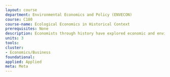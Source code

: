 ```yaml
---
layout: course 
department: Environmental Economics and Policy (ENVECON)
course: C180
course-name: Ecological Economics in Historical Context
prerequisites: None
description: Economists through history have explored economic and environmental interactions, physical limits to growth, what constitutes the good life, and how economic justice can be assured. Yet economists continue to use measures and models that simplify these issues and promote bad outcomes. Ecological economics responds to this tension between the desire for simplicity and the multiple perspectives needed to understand complexity in order to move toward sustainable, fulfilling, just economies.
units: 3
tools: 
cluster:
- Economics/Business
foundational: 
applied: Applied
meta: Meta
---
```

